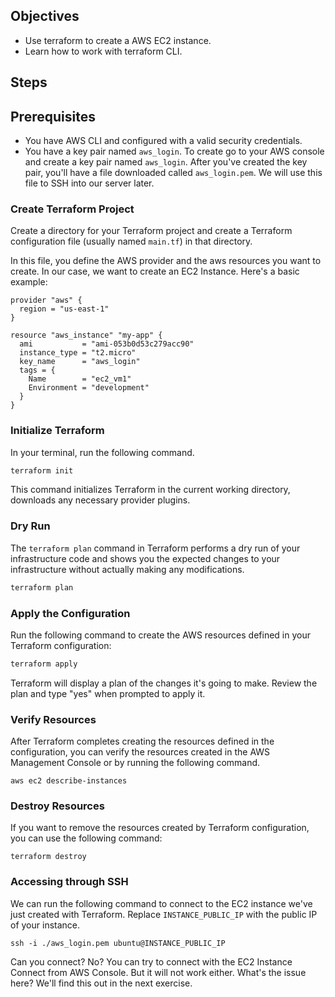 
## Objectives

- Use terraform to create a AWS EC2 instance.
- Learn how to work with terraform CLI.

## Steps

## Prerequisites

- You have AWS CLI and configured with a valid security credentials.
- You have a key pair named `aws_login`. To create go to your AWS console and create a key pair named `aws_login`. After you've created the key pair, you'll have a file downloaded called `aws_login.pem`. We will use this file to SSH into our server later.

### Create Terraform Project

Create a directory for your Terraform project and create a Terraform configuration file (usually named `main.tf`) in that directory.

In this file, you define the AWS provider and the aws resources you want to create. In our case, we want to create an EC2 Instance. Here's a basic example:

```hcl
provider "aws" {
  region = "us-east-1"
}

resource "aws_instance" "my-app" {
  ami           = "ami-053b0d53c279acc90"
  instance_type = "t2.micro"
  key_name      = "aws_login"
  tags = {
    Name        = "ec2_vm1"
    Environment = "development"
  }
}
```

### Initialize Terraform

In your terminal, run the following command.

```bash
terraform init
```

This command initializes Terraform in the current working directory, downloads any necessary provider plugins.

### Dry Run

The `terraform plan` command in Terraform performs a dry run of your infrastructure code and shows you the expected changes to your infrastructure without actually making any modifications. 

```bash
terraform plan
```

### Apply the Configuration

Run the following command to create the AWS resources defined in your Terraform configuration:

```bash
terraform apply
```
Terraform will display a plan of the changes it's going to make. Review the plan and type "yes" when prompted to apply it.

### Verify Resources

After Terraform completes creating the resources defined in the configuration, you can verify the resources created in the AWS Management Console or by running the following command.

```
aws ec2 describe-instances
```

### Destroy Resources

If you want to remove the resources created by Terraform configuration, you can use the following command:

```
terraform destroy
```

### Accessing through SSH

We can run the following command to connect to the EC2 instance we've just created with Terraform. Replace `INSTANCE_PUBLIC_IP` with the public IP of your instance.

```
ssh -i ./aws_login.pem ubuntu@INSTANCE_PUBLIC_IP
```

Can you connect? No? You can try to connect with the EC2 Instance Connect from AWS Console. But it will not work either. What's the issue here? We'll find this out in the next exercise.